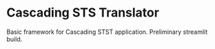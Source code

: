 # Cascading STS Translator
Basic framework for Cascading STST application. Preliminary streamlit build.
